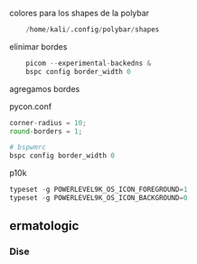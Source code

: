 colores para los shapes de la polybar
```python 
	/home/kali/.config/polybar/shapes
```

elinimar bordes 
```python
	picom --experimental-backedns &
	bspc config border_width 0
```

agregamos bordes 

pycon.conf
```python
corner-radius = 10;
round-borders = 1;

# bspwmrc
bspc config border_width 0
```

p10k
```python
typeset -g POWERLEVEL9K_OS_ICON_FOREGROUND=1  
typeset -g POWERLEVEL9K_OS_ICON_BACKGROUND=0
```

## ermatologic



### Dise